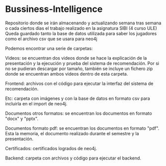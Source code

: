 # Bussiness-Intelligence
Repositorio donde se irán almacenando y actualizando semana tras semana o cada ciertos dias el trabajo realizado en la asignatura SIBI (4 curso ULE)
Queda guardado tanto la base de datos utilizada para saber los jugadores como el archivo csv que se usara para neo4j

Podemos encontrar una serie de carpetas:


Videos: se encuentran dos videos donde se hace la explicación de la presentación y la ejecución y prueba del sistema de recomendación. Por si no se pudieran descargar por tamaño, también se incluye un fichero zip donde se encuentran ambos videos dentro de esta carpeta.


Frontend: archivos con el código para ejecutar la interfaz del sistema de recomendación.


Etc: carpeta con imágenes y con la base de datos en formato csv para incluirla en el import de neo4j.


Documentos otros formatos: se encuentran los documentos en formato "docx" y "pptx".


Documentos formato pdf: se encuentran los documentos en formato "pdf". Esta la memoria, el documento realizado durante el semestre y la presentación.


Certificados: certificados logrados de neo4j.


Backend: carpeta con archivos y código para ejecutar el backend.
